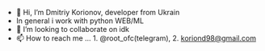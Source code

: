 - 👋 Hi, I’m Dmitriy Korionov, developer from Ukrain
- In general i work with python WEB/ML
- 💞️ I’m looking to collaborate on idk
- 📫 How to reach me ... 1. @root_ofc(telegram), 2. koriond98@gmail.com

<!---
dkorionov/dkorionov is a ✨ special ✨ repository because its `README.md` (this file) appears on your GitHub profile.
You can click the Preview link to take a look at your changes.
--->
